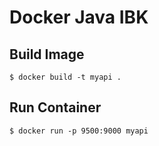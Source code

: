 # Docker Java IBK

## Build Image
```
$ docker build -t myapi .
```

## Run Container
```
$ docker run -p 9500:9000 myapi
```